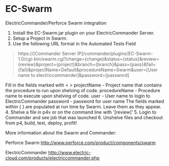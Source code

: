 EC-Swarm
========

ElectricCommander/Perforce Swarm integration

1. Install the EC-Swarm.jar plugin on your ElectricCommander Server.
2. Setup a Project in Swarm.
3. Use the following URL format in the Automated Tests Field

> https://[Commander Server IP]/commander/plugins/EC-Swarm-1.0/cgi-bin/swarm.cgi?change={change}&status={status}&review={review}&project={project}&branch={branch}&pass={pass}&fail={fail}&projectName=Default&procedureName=Swarm&user=[User name to electriccommander]&password=[password]

Fill in the fields marked with < >
projectName - Project name that contains the procedure to run upon shelving of code.
procedureName - Procedure name to execute upon shelving of code.
user - User name to login to ElectricCommander
password - password for user name
The fields marked within { } are populated at run time by Swarm. Leave them as they appear.
4. Shelve a file in p4v or on the command line with '[review]'
5. Login to Commander and see job that was launched
6. Unshelve files and checkout from p4, build, test, deploy, profit!

More information about the Swarm and Commander:

Perforce Swarm
http://www.perforce.com/product/components/swarm

ElectricCommander
http://www.electric-cloud.com/products/electriccommander.php
